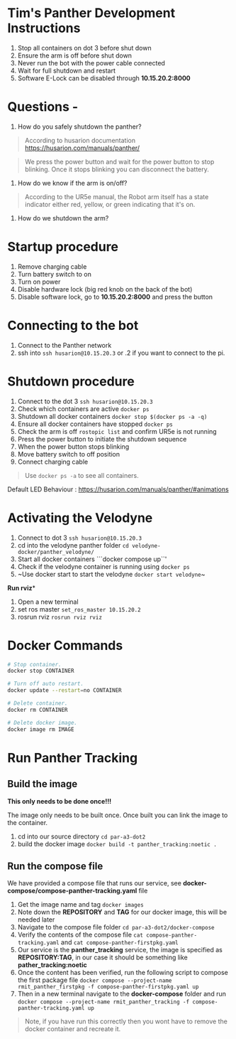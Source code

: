 # Tim's Panther Development Instructions 

1. Stop all containers on dot 3 before shut down
1. Ensure the arm is off before shut down
1. Never run the bot with the power cable connected
1. Wait for full shutdown and restart
1. Software E-Lock can be disabled through **10.15.20.2:8000**

# Questions - 

1. How do you safely shutdown the panther?

> According to husarion documentation 
> https://husarion.com/manuals/panther/

> We press the power button and wait for the power button to stop blinking. Once it stops blinking you can disconnect the battery.

1. How do we know if the arm is on/off?

> According to the UR5e manual, the Robot arm itself has a state indicator either red, yellow, or green indicating that it's on. 

1. How do we shutdown the arm?

# Startup procedure

1. Remove charging cable
1. Turn battery switch to on
1. Turn on power
1. Disable hardware lock (big red knob on the back of the bot)
1. Disable software lock, go to **10.15.20.2:8000** and press the button

# Connecting to the bot

1. Connect to the Panther network
1. ssh into ```ssh husarion@10.15.20.3``` or .2 if you want to connect to the pi.


# Shutdown procedure

1. Connect to the dot 3 ```ssh husarion@10.15.20.3```
1. Check which containers are active ```docker ps```
1. Shutdown all docker containers ```docker stop $(docker ps -a -q)```
1. Ensure all docker containers have stopped ```docker ps```
1. Check the arm is off ```rostopic list``` and confirm UR5e is not running
1. Press the power button to initiate the shutdown sequence
1. When the power button stops blinking
1. Move battery switch to off position
1. Connect charging cable

> Use ```docker ps -a``` to see all containers.


Default LED Behaviour : https://husarion.com/manuals/panther/#animations


# Activating the Velodyne

1. Connect to dot 3 ```ssh husarion@10.15.20.3```
1. cd into the velodyne panther folder ```cd velodyne-docker/panther_velodyne/```
1. Start all docker containers ```docker compose up``'
1. Check if the velodyne container is running using ```docker ps```
1. ~Use docker start to start the velodyne ```docker start velodyne```~

**Run rviz***

1. Open a new terminal
1. set ros master ```set_ros_master 10.15.20.2```
1. rosrun rviz ```rosrun rviz rviz```


# Docker Commands

```sh
# Stop container.
docker stop CONTAINER

# Turn off auto restart.
docker update --restart=no CONTAINER

# Delete container.
docker rm CONTAINER

# Delete docker image.
docker image rm IMAGE

```


# Run Panther Tracking

## Build the image

**This only needs to be done once!!!**

The image only needs to be built once. Once built you can link the image to the container.

1. cd into our source directory ```cd par-a3-dot2```
1. build the docker image ```docker build -t panther_tracking:noetic .```

## Run the compose file

We have provided a compose file that runs our service, see **docker-compose/compose-panther-tracking.yaml** file

1. Get the image name and tag ```docker images```
1. Note down the **REPOSITORY** and **TAG** for our docker image, this will be needed later
1. Navigate to the compose file folder ```cd par-a3-dot2/docker-compose```
1. Verify the contents of the compose file ```cat compose-panther-tracking.yaml``` and ```cat compose-panther-firstpkg.yaml```
1. Our service is the **panther_tracking** service, the image is specified as **REPOSITORY:TAG**, in our case it should be something like **pather_tracking:noetic**
1. Once the content has been verified, run the following script to compose the first package file ```docker compose --project-name rmit_panther_firstpkg -f compose-panther-firstpkg.yaml up```
1. Then in a new terminal navigate to the **docker-compose** folder and run ```docker compose --project-name rmit_panther_tracking -f compose-panther-tracking.yaml up```

> Note, if you have run this correctly then you wont have to remove the docker container and recreate it.
